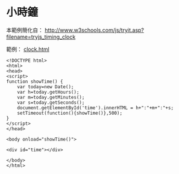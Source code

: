 # 小時鐘

本範例簡化自： <http://www.w3schools.com/js/tryit.asp?filename=tryjs_timing_clock>

範例： [clock.html](http://ccc.nqu.edu.tw/db/jsb/code/clock.html)

```
<!DOCTYPE html>
<html>
<head>
<script>
function showTime() {
    var today=new Date();
    var h=today.getHours();
    var m=today.getMinutes();
    var s=today.getSeconds();
    document.getElementById('time').innerHTML = h+":"+m+":"+s;
    setTimeout(function(){showTime()},500);
}
</script>
</head>

<body onload="showTime()">

<div id="time"></div>

</body>
</html>

```
